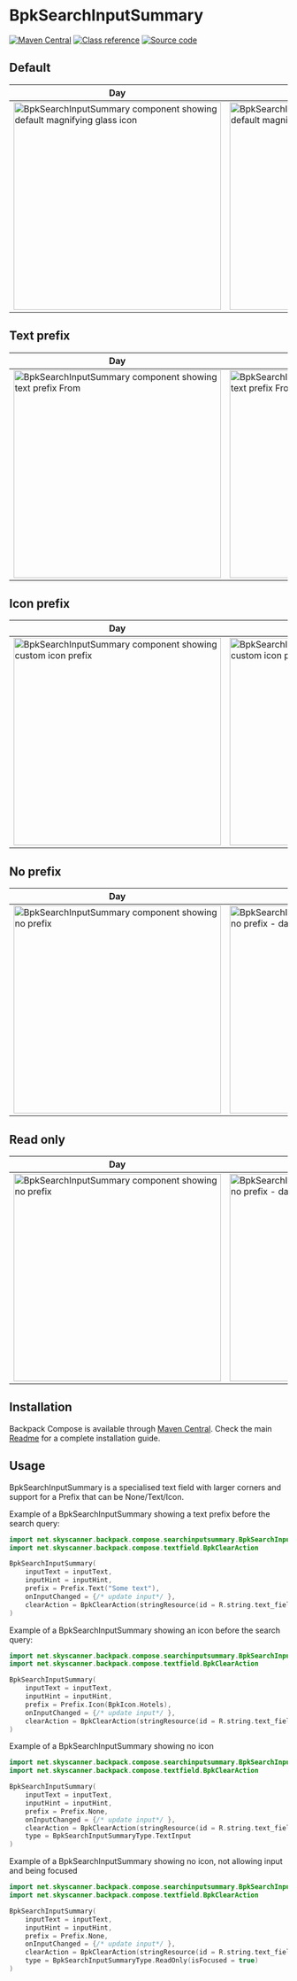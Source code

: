 # BpkSearchInputSummary

[![Maven Central](https://img.shields.io/maven-central/v/net.skyscanner.backpack/backpack-compose)](https://search.maven.org/artifact/net.skyscanner.backpack/backpack-compose)
[![Class reference](https://img.shields.io/badge/Class%20reference-Android-blue)](https://backpack.github.io/android/backpack-compose/net.skyscanner.backpack.compose.searchinputsummary)
[![Source code](https://img.shields.io/badge/Source%20code-GitHub-lightgrey)](https://github.com/backpack/android/tree/main/backpack-compose/src/main/kotlin/net/skyscanner/backpack/compose/searchinputsummary)

## Default

| Day                                                                                                                                                                                                                                     | Night                                                                                                                                                                                                                                                   |
|-----------------------------------------------------------------------------------------------------------------------------------------------------------------------------------------------------------------------------------------|---------------------------------------------------------------------------------------------------------------------------------------------------------------------------------------------------------------------------------------------------------|
| <img src="https://raw.githubusercontent.com/backpack/android/main/docs/compose/SearchInputSummary/screenshots/default-prefix.png" alt="BpkSearchInputSummary component showing default magnifying glass icon" width="375" /> | <img src="https://raw.githubusercontent.com/backpack/android/main/docs/compose/SearchInputSummary/screenshots/default-prefix_dm.png" alt="BpkSearchInputSummary component showing default magnifiying glass icon - dark mode" width="375" /> |

## Text prefix

| Day                                                                                                                                                                                                                     | Night                                                                                                                                                                                                                                  |
|-------------------------------------------------------------------------------------------------------------------------------------------------------------------------------------------------------------------------|----------------------------------------------------------------------------------------------------------------------------------------------------------------------------------------------------------------------------------------|
| <img src="https://raw.githubusercontent.com/backpack/android/main/docs/compose/SearchInputSummary/screenshots/text-prefix.png" alt="BpkSearchInputSummary component showing text prefix From" width="375" /> | <img src="https://raw.githubusercontent.com/backpack/android/main/docs/compose/SearchInputSummary/screenshots/text-prefix_dm.png" alt="BpkSearchInputSummary component showing text prefix From - dark mode" width="375" /> |

## Icon prefix

| Day                                                                                                                                                                                                                       | Night                                                                                                                                                                                                                                    |
|---------------------------------------------------------------------------------------------------------------------------------------------------------------------------------------------------------------------------|------------------------------------------------------------------------------------------------------------------------------------------------------------------------------------------------------------------------------------------|
| <img src="https://raw.githubusercontent.com/backpack/android/main/docs/compose/SearchInputSummary/screenshots/icon-prefix.png" alt="BpkSearchInputSummary component showing custom icon prefix" width="375" /> | <img src="https://raw.githubusercontent.com/backpack/android/main/docs/compose/SearchInputSummary/screenshots/icon-prefix_dm.png" alt="BpkSearchInputSummary component showing custom icon prefix - dark mode" width="375" /> |

## No prefix

| Day                                                                                                                                                                                                            | Night                                                                                                                                                                                                                          |
|----------------------------------------------------------------------------------------------------------------------------------------------------------------------------------------------------------------|--------------------------------------------------------------------------------------------------------------------------------------------------------------------------------------------------------------------------------|
| <img src="https://raw.githubusercontent.com/backpack/android/main/docs/compose/SearchInputSummary/screenshots/no-prefix.png" alt="BpkSearchInputSummary component showing no prefix" width="375" /> | <img src="https://raw.githubusercontent.com/backpack/android/main/docs/compose/SearchInputSummary/screenshots/no-prefix_dm.png" alt="BpkSearchInputSummary component showing  no prefix - dark mode" width="375" /> |

## Read only

| Day                                                                                                                                                                                                            | Night                                                                                                                                                                                                                         |
|----------------------------------------------------------------------------------------------------------------------------------------------------------------------------------------------------------------|-------------------------------------------------------------------------------------------------------------------------------------------------------------------------------------------------------------------------------|
| <img src="https://raw.githubusercontent.com/backpack/android/main/docs/compose/SearchInputSummary/screenshots/read-only.png" alt="BpkSearchInputSummary component showing no prefix" width="375" /> | <img src="https://raw.githubusercontent.com/backpack/android/main/docs/compose/SearchInputSummary/screenshots/read-only_dm.png" alt="BpkSearchInputSummary component showing no prefix - dark mode" width="375" /> |

## Installation

Backpack Compose is available
through [Maven Central](https://search.maven.org/artifact/net.skyscanner.backpack/backpack-compose). Check the
main [Readme](https://github.com/skyscanner/backpack-android#installation) for a complete installation guide.

## Usage

BpkSearchInputSummary is a specialised text field with larger corners and support for a Prefix that can be None/Text/Icon.

Example of a BpkSearchInputSummary showing a text prefix before the search query:

```Kotlin
import net.skyscanner.backpack.compose.searchinputsummary.BpkSearchInputSummary
import net.skyscanner.backpack.compose.textfield.BpkClearAction

BpkSearchInputSummary(
    inputText = inputText,
    inputHint = inputHint,
    prefix = Prefix.Text("Some text"),
    onInputChanged = {/* update input*/ },
    clearAction = BpkClearAction(stringResource(id = R.string.text_field_clear_action_description)) {/* clear input*/ },
)
```

Example of a BpkSearchInputSummary showing an icon before the search query:

```Kotlin
import net.skyscanner.backpack.compose.searchinputsummary.BpkSearchInputSummary
import net.skyscanner.backpack.compose.textfield.BpkClearAction

BpkSearchInputSummary(
    inputText = inputText,
    inputHint = inputHint,
    prefix = Prefix.Icon(BpkIcon.Hotels),
    onInputChanged = {/* update input*/ },
    clearAction = BpkClearAction(stringResource(id = R.string.text_field_clear_action_description)) {/* clear input*/ },
)
```

Example of a BpkSearchInputSummary showing no icon

```Kotlin
import net.skyscanner.backpack.compose.searchinputsummary.BpkSearchInputSummary
import net.skyscanner.backpack.compose.textfield.BpkClearAction

BpkSearchInputSummary(
    inputText = inputText,
    inputHint = inputHint,
    prefix = Prefix.None,
    onInputChanged = {/* update input*/ },
    clearAction = BpkClearAction(stringResource(id = R.string.text_field_clear_action_description)) {/* clear input*/ },
    type = BpkSearchInputSummaryType.TextInput
)
```

Example of a BpkSearchInputSummary showing no icon, not allowing input and being focused

```Kotlin
import net.skyscanner.backpack.compose.searchinputsummary.BpkSearchInputSummary
import net.skyscanner.backpack.compose.textfield.BpkClearAction

BpkSearchInputSummary(
    inputText = inputText,
    inputHint = inputHint,
    prefix = Prefix.None,
    onInputChanged = {/* update input*/ },
    clearAction = BpkClearAction(stringResource(id = R.string.text_field_clear_action_description)) {/* clear input*/ },
    type = BpkSearchInputSummaryType.ReadOnly(isFocused = true)
)
```
